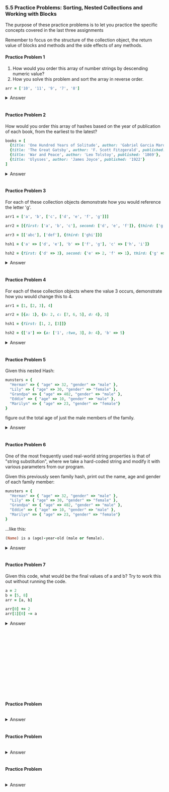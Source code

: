 ### 5.5 Practice Problems: Sorting, Nested Collections and Working with Blocks

The purpose of these practice problems is to let you practice the specific concepts covered in the last three assignments

Remember to focus on the structure of the collection object, the return value of blocks and methods and the side effects of any methods.


#### Practice Problem 1

1. How would you order this array of number strings by descending numeric value?
2. How you solve this problem and sort the array in reverse order.

```ruby .numberLines
arr = ['10', '11', '9', '7', '8']
```

<details>
<summary>Answer</summary>

</br>
1.

```ruby .numberLines
# arr.sort will not work with each collection object as are string
# representation of integers, in this case are sorted in `asciibetical` order

arr.sort_by(&:to_i) # => ["7", "8", "9", "10", "11"]

#or

arr.sort {|str_num| str_num.to_i } # => ["7", "8", "9", "10", "11"]
```

***Original answer***

```ruby
arr.sort {|a,b| a.to_i <=> b.to_i }
```

2.
```ruby .numberLines
arr.sort_by(&:to_i).reverse

# or (original result)

arr.sort {|a,b| b.to_i <=> a.to_i }
```

</details>
</br>


#### Practice Problem 2
How would you order this array of hashes based on the year of publication of each book, from the earliest to the latest?

```ruby .numberLines
books = [
  {title: 'One Hundred Years of Solitude', author: 'Gabriel Garcia Marquez', published: '1967'},
  {title: 'The Great Gatsby', author: 'F. Scott Fitzgerald', published: '1925'},
  {title: 'War and Peace', author: 'Leo Tolstoy', published: '1869'},
  {title: 'Ulysses', author: 'James Joyce', published: '1922'}
]
```

<details>
<summary>Answer</summary>

</br>

```ruby .numberLines
books.sort_by {|hash| hash[:published].to_i }
# => [
# {:title=>"War and Peace", :author=>"Leo Tolstoy", :published=>"1869"},
# {:title=>"Ulysses", :author=>"James Joyce", :published=>"1922"},
# {:title=>"The Great Gatsby", :author=>"F. Scott Fitzgerald", :published=>"1925"},
# {:title=>"One Hundred Years of Solitude", :author=>"Gabriel Garcia Marquez", :published=>"1967"}
# ]
```

***Original answer***
```ruby .numberLines
books.sort_by do |book|
  book[:published]
end
# => [
# {:title=>"War and Peace", :author=>"Leo Tolstoy", :published=>"1869"},
# {:title=>"Ulysses", :author=>"James Joyce", :published=>"1922"},
# {:title=>"The Great Gatsby", :author=>"F. Scott Fitzgerald", :published=>"1925"},
# {:title=>"One Hundred Years of Solitude", :author=>"Gabriel Garcia Marquez", :published=>"1967"}
# ]
```

*We can use sort_by and access a particular value in each hash by which to sort, as long as those values have a `<=>` method.*

*In this case, all the values for `:published` are strings so we know that we can compare them. **Since all the values in question are four characters in length**, in this case **we can simply compare the strings without having to convert them to integers**.*

</details>
</br>


#### Practice Problem 3
For each of these collection objects demonstrate how you would reference the letter 'g'.

```ruby .numberLines
arr1 = ['a', 'b', ['c', ['d', 'e', 'f', 'g']]]

arr2 = [{first: ['a', 'b', 'c'], second: ['d', 'e', 'f']}, {third: ['g', 'h', 'i']}]

arr3 = [['abc'], ['def'], {third: ['ghi']}]

hsh1 = {'a' => ['d', 'e'], 'b' => ['f', 'g'], 'c' => ['h', 'i']}

hsh2 = {first: {'d' => 3}, second: {'e' => 2, 'f' => 1}, third: {'g' => 0}}
```

<details>
<summary>Answer</summary>

</br>

```ruby .numberLines
arr1[-1][-1][-1] # => 'g'

arr2[-1][:third][0] # => 'g'

arr3[-1][:third][0][0] # => 'g'

hsh1['b'][-1]  # => 'g'

hsh2[:third].keys[0]  # => 'g'
```

***Original answer***
```ruby .numberLines
arr1[2][1][3] # => "g"

arr2[1][:third][0] # => "g"

arr3[2][:third][0][0] # => "g"

hsh1['b'][1] # => "g"

hsh2[:third].key(0) # => "g"
```

*Note: the ***Hash#key*** method returns the key of an occurrence of a given value. A couple of things to note when using this method:*

* ***If more than one key has the same value the method returns the key for the first occurrence of that value.***
* ***If the requested value does not exist in the hash then nil is returned.***

*For this example you could also have done the following:*

```ruby
hsh2[:third].keys[0] # => 'g'
```

*Although this looks very similar to the initial solution, `Hash#key` and `Hash#keys` are actually two completely different methods. **`Hash#key`** returns a **single key based on a value passed to the method**. **`Hash#keys` returns an array of all the keys in the hash**, and the [0] is then referencing the object at index 0 of that returned array.*
</details>
</br>

#### Practice Problem 4
For each of these collection objects where the value 3 occurs, demonstrate how you would change this to 4.

```ruby .numberLines
arr1 = [1, [2, 3], 4]

arr2 = [{a: 1}, {b: 2, c: [7, 6, 5], d: 4}, 3]

hsh1 = {first: [1, 2, [3]]}

hsh2 = {['a'] => {a: ['1', :two, 3], b: 4}, 'b' => 5}

```

<details>
<summary>Answer</summary>

```ruby .numberLines
arr1[1][1]= 4 # arr1 => [1, [2, 4], 4]

arr2[-1]=4 # arr2 => {a: 1}, {b: 2, c: [7, 6, 5], d: 4}, 4]

hsh1[:first][-1][0] = 4 # hsh1 => {first: [1, 2, [4]]}

hsh2[['a']][:a][-1] = 4 # hsh2 => {a: ['1', :two, 4], b: 4}, 'b' => 5}

```

***Original answer***

```ruby .numberLines
arr1[1][1] = 4
arr1 # => [1, [2, 4], 4]

arr2[2] = 4
arr2 # => [{:a=>1}, {:b=>2, :c=>[7, 6, 5], :d=>4}, 4]

hsh1[:first][2][0] = 4
hsh1 # => {:first=>[1, 2, [4]]}

hsh2[['a']][:a][2] = 4
hsh2 # => {["a"]=>{:a=>["1", :two, 4], :b=>4}, "b"=>5}
```

*In the last example the key for the first item in the outer hash is actually an array containing a single string object ["a"]. Although this is unusual, it is important to remember that both hash keys and values can be any Ruby object.*

</details>
</br>

#### Practice Problem 5
Given this nested Hash:

```ruby .numberLines
munsters = {
  "Herman" => { "age" => 32, "gender" => "male" },
  "Lily" => { "age" => 30, "gender" => "female" },
  "Grandpa" => { "age" => 402, "gender" => "male" },
  "Eddie" => { "age" => 10, "gender" => "male" },
  "Marilyn" => { "age" => 23, "gender" => "female"}
}
```
figure out the total age of just the male members of the family.

<details>
<summary>Answer</summary>

</br>

```ruby .numberLines
male_munsters = munsters.values.select { |k, v| k["gender"] == 'male' }

male_musnters.map { |hsh| hsh['age'] }.sum # => 444
```

***Original answer***
```ruby .numberLines
total_male_age = 0
munsters.each_value do |details|
  total_male_age += details["age"] if details["gender"] == "male"
end

total_male_age # => 444
```
*In this example, within each key-value pair in the outer hash the value is itself a hash. When iterating through the outer hash, we need to access two values from each inner hash.*

*Since we're not referencing the key (each family member's name) from the key-value pairs in the outer hash, we can use Hash#each_value with a single block parameter.*

</details>
</br>



#### Practice Problem 6
One of the most frequently used real-world string properties is that of "string substitution", where we take a hard-coded string and modify it with various parameters from our program.

Given this previously seen family hash, print out the name, age and gender of each family member:

```ruby .numberLines
munsters = {
  "Herman" => { "age" => 32, "gender" => "male" },
  "Lily" => { "age" => 30, "gender" => "female" },
  "Grandpa" => { "age" => 402, "gender" => "male" },
  "Eddie" => { "age" => 10, "gender" => "male" },
  "Marilyn" => { "age" => 23, "gender" => "female"}
}
```
...like this:

```ruby .numberLines
(Name) is a (age)-year-old (male or female).
```

<details>
<summary>Answer</summary>
</br>

```ruby .numberLines
=begin
Problem understanding:
- print name, age and gender of each fam membet
Example (Above)

Data-Struct/Algorithm:
nested hash as { name => { age => x, gender => y }}

we need to print `(Name) is a (age)-year-old (male or female).`

we will use #each for the nested hash iteration, where key is member name
and value is a nested hash with age and gender

Code:
=end

munsters.each do |name, details|
  puts "#{name} is a #{details['age']}-year-old #{details['gender']}."
end

```


***Original answer***
*same code of the solution* **

*In this case we need to access both the key (each family member's name) and the value (the inner hashes containing the details), so we need to use Hash#each_pair or Hash#each with two block parameters.*

</details>
</br>



#### Practice Problem 7
Given this code, what would be the final values of a and b? Try to work this out without running the code.

```ruby .numberLines
a = 2
b = [5, 8]
arr = [a, b]

arr[0] += 2
arr[1][0] -= a
```

<details>
<summary>Answer</summary>

```ruby .numberLines

```

***Original answer***
```ruby .numberLines

```

**

</details>
</br>


</br></br></br></br></br></br></br></br></br></br></br>

#### Practice Problem 

```ruby .numberLines

```

<details>
<summary>Answer</summary>

```ruby .numberLines

```

***Original answer***
```ruby .numberLines

```

**

</details>
</br>


#### Practice Problem 

```ruby .numberLines

```

<details>
<summary>Answer</summary>

```ruby .numberLines

```

***Original answer***
```ruby .numberLines

```

**

</details>
</br>


#### Practice Problem 

```ruby .numberLines

```

<details>
<summary>Answer</summary>

```ruby .numberLines

```

***Original answer***
```ruby .numberLines

```

**

</details>
</br>